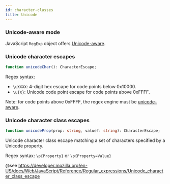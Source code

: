 ```yaml
---
id: character-classes
title: Unicode
---
```


### Unicode-aware mode

JavaScript `RegExp` object offers [Unicode-aware](https://developer.mozilla.org/en-US/docs/Web/JavaScript/Reference/Global_Objects/RegExp/unicode#unicode-aware_mode).

### Unicode character escapes

```ts
function unicodeChar(): CharacterEscape;
```

Regex syntax:

- `\uXXXX`: 4-digit hex escape for code points below 0x10000.
- `\u{X}`: Unicode code point escape for code points above 0xFFFF.

Note: for code points above 0xFFFF, the regex engine must be [unicode-aware](https://developer.mozilla.org/en-US/docs/Web/JavaScript/Reference/Global_Objects/RegExp/unicode#unicode-aware_mode).

### Unicode character class escapes

```ts
function unicodeProp(prop: string, value?: string): CharacterEscape;
```

Unicode character class escape matching a set of characters specified by a Unicode property.

Regex syntax: `\p{Property}` or `\p{Property=Value}`

@see https://developer.mozilla.org/en-US/docs/Web/JavaScript/Reference/Regular_expressions/Unicode_character_class_escape
